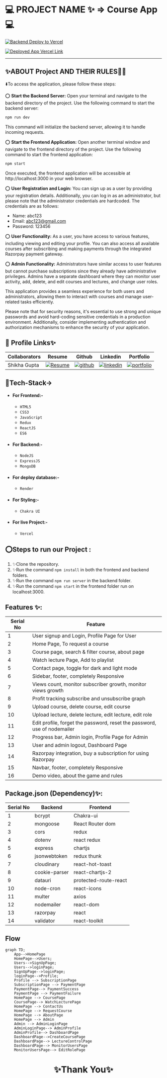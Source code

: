 
# 💻 PROJECT NAME ✨ => Course App💻

[![Backend Deploy to Vercel](https://img.shields.io/badge/Backend_Deployed_Vercel_Link-0A66C2?style=for-the-badge&logo=ko-fi&logoColor=white)](https://khushboo-courses.vercel.app/)

[![Deployed App Vercel Link](https://img.shields.io/badge/Deployed_App_Vercel_Link-000?style=for-the-badge&logo=ko-fi&logoColor=white)](https://khushboo-courses-leaz.vercel.app/)

---

## ✨ABOUT Project AND THEIR RULES🧑‍💻

⬇️To access the application, please follow these steps:

⭕ **Start the Backend Server:**
Open your terminal and navigate to the backend directory of the project. Use the following command to start the backend server:

  ```sh
  npm run dev
  ```

This command will initialize the backend server, allowing it to handle incoming requests.

⭕ **Start the Frontend Application:**
Open another terminal window and navigate to the frontend directory of the project. Use the following command to start the frontend application:

  ```sh
  npm start
  ```

Once executed, the frontend application will be accessible at http://localhost:3000 in your web browser.

⭕ **User Registration and Login:**
You can sign up as a user by providing your registration details. Additionally, you can log in as an administrator, but please note that the administrator credentials are hardcoded. The credentials are as follows:

   - Name: abc123
   - Email: abc123@gmail.com
   - Password: 123456

⭕ **User Functionality:**
As a user, you have access to various features, including viewing and editing your profile. You can also access all available courses after subscribing and making payments through the integrated Razorpay payment gateway.

⭕ **Admin Functionality:**
Administrators have similar access to user features but cannot purchase subscriptions since they already have administrative privileges. Admins have a separate dashboard where they can monitor user activity, add, delete, and edit courses and lectures, and change user roles.

This application provides a seamless experience for both users and administrators, allowing them to interact with courses and manage user-related tasks efficiently.

Please note that for security reasons, it's essential to use strong and unique passwords and avoid hard-coding sensitive credentials in a production environment. Additionally, consider implementing authentication and authorization mechanisms to enhance the security of your application.

## 🔗 Profile Links✨

| Collaborators | Resume | Github | Linkedin | Portfolio |
| ------------- | ------------- | ------------------------------------------------------------------------ | --------------------------------------------------------------------------------------------------------------------------------------------------- | -------------------------------------------------------------------------------------------------------------------------------------------------------- |
| Shikha Gupta | [![Resume](https://img.shields.io/badge/my_Resume-000?style=for-the-badge&logo=ko-fi&logoColor=white)](https://drive.google.com/file/d/1YE62u2ChjmlR-EKeqZ75UvFMg_KcY86T/view?usp=sharing) | [![github](https://img.shields.io/badge/github-1DA1F2?style=for-the-badge&logo=github&logoColor=white)](https://github.com/shikhu51197/) | [![linkedin](https://img.shields.io/badge/linkedin-0A66C2?style=for-the-badge&logo=linkedin&logoColor=white)](https://www.linkedin.com/in/shikha-gupta-12a2b5199) | [![portfolio](https://img.shields.io/badge/my_portfolio-000?style=for-the-badge&logo=ko-fi&logoColor=white)](https://shikhu51197.github.io/) |

## 💫Tech-Stack->

- #### For Frontend:-
   - `HTML5`
   - `CSS3`
   - `JavaScript`
   - `Redux`
   - `ReactJS`
   - `ES6`

- #### For Backend:-
   - `NodeJS`
   - `ExpressJS`
   - `MongoDB`

- #### For deploy database:-
   - `Render`

- #### For Styling:-
   - `Chakra UI`

- #### For live Project:-
   - `Vercel`

## ⭕Steps to run our Project :

1. ✨Clone the repository.
2. ✨Run the command `npm install` in both the frontend and backend folders.
3. ✨Run the command `npm run server` in the backend folder.
4. ✨Run the command `npm start` in the frontend folder run on localhost:3000.

## Features ✨:

| Serial No | Feature |
| --------- | ------- |
| 1 | User signup and Login, Profile Page for User |
| 2 | Home Page, To request a course |
| 3 | Course page, search & filter course, about page |
| 4 | Watch lecture Page, Add to playlist |
| 5 | Contact page, toggle for dark and light mode |
| 6 | Sidebar, footer, completely Responsive |
| 7 | Views count, monitor subscriber growth, monitor views growth |
| 8 | Profit tracking subscribe and unsubscribe graph |
| 9 | Upload course, delete course, edit course |
| 10 | Upload lecture, delete lecture, edit lecture, edit role |
| 11 | Edit profile, forget the password, reset the password, use of nodemailer |
| 12 | Progress bar, Admin login, Profile Page for Admin |
| 13 | User and admin logout, Dashboard Page |
| 14 | Razorpay integration, buy a subscription for using Razorpay |
| 15 | Navbar, footer, completely Responsive |
| 16 | Demo video, about the game and rules |

## Package.json (Dependency)✨:

| Serial No | Backend | Frontend |
| --------- | ------- | -------- |
| 1 | bcrypt | Chakra-ui |
| 2 | mongoose | React Router dom |
| 3 | cors | redux |
| 4 | dotenv | react redux |
| 5 | express | chartjs |
| 6 | jsonwebtoken | redux thunk |
| 7 | cloudinary | react-hot-toast |
| 8 | cookie-parser | react-chartjs-2 |
| 9 | datauri | protected-route-react |
| 10 | node-cron | react-icons |
| 11 | multer | axios |
| 12 | nodemailer | react-dom |
| 13 | razorpay | react |
| 14 | validator | react-toolkit |

## Flow

```mermaid
graph TD;
    App-->HomePage
    HomePage-->Users;
    Users-->SignUpPage;
    Users-->loginPage;
    SignUpPage-->loginPage;
    loginPage-->Profile;
    Profile --> SubscriptionPage
    SubscriptionPage --> PaymentPage
    PaymentPage--> PaymentSuccess
    PaymentPage --> PaymentFailure
    HomePage --> CoursePage
    CoursePage--> WatchLecturePage
    HomePage --> ContactUs
    HomePage --> RequestCourse
    HomePage --> AboutPage
    HomePage --> Admin
    Admin --> AdminLoginPage
    AdminLoginPage--> AdminProfile
    AdminProfile--> DashboardPage
    DashboardPage-->CreateCoursePage
    DashboardPage--> LectureControlPage
    DashboardPage--> MonitorUsersPage
    MonitorUsersPage--> EditRolePage
```

<h1 align="center">✨Thank You✨</h1>
